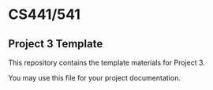 # CS441/541
## Project 3 Template

This repository contains the template materials for Project 3.

You may use this file for your project documentation.
